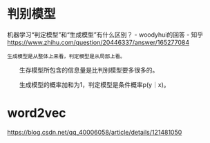 # 判别模型

机器学习“判定模型”和“生成模型”有什么区别？ - woodyhui的回答 - 知乎
https://www.zhihu.com/question/20446337/answer/165277084

    生成模型是从整体上来看，判定模型是从局部上看。

　　生存模型所包含的信息量是比判别模型要多很多的。

　　生成模型的概率加和为1，判定模型是条件概率p(y｜x)。

# word2vec

https://blog.csdn.net/qq_40006058/article/details/121481050

